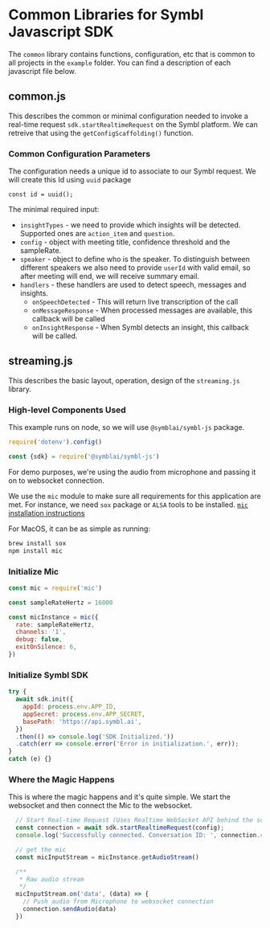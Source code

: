 # Common Libraries for Symbl Javascript SDK

The `common` library contains functions, configuration, etc that is common to all projects in the `example` folder. You can find a description of each javascript file below.

## common.js

This describes the common or minimal configuration needed to invoke a real-time request `sdk.startRealtimeRequest` on the Symbl platform. We can retreive that using the `getConfigScaffolding()` function.

### Common Configuration Parameters

The configuration needs a unique id to associate to our Symbl request. We will create this Id using `uuid` package

`const id = uuid();`

The minimal required input:

- `insightTypes` - we need to provide which insights will be detected. Supported ones are `action_item` and `question`.
- `config` - object with meeting title, confidence threshold and the sampleRate.
- `speaker` - object to define who is the speaker. To distinguish between different speakers we also need to provide `userId` with valid email, so after meeting will end, we will receive summary email.
- `handlers` - these handlers are used to detect speech, messages and insights.
  - `onSpeechDetected` - This will return live transcription of the call
  - `onMessageResponse` - When processed messages are available, this callback will be called
  - `onInsightResponse` - When Symbl detects an insight, this callback will be called.

## streaming.js

This describes the basic layout, operation, design of the `streaming.js` library.

### High-level Components Used

This example runs on node, so we will use `@symblai/symbl-js` package.

```javascript
require('dotenv').config()

const {sdk} = require('@symblai/symbl-js')
```

For demo purposes, we're using the audio from microphone and passing it on to websocket connection.

We use the `mic` module to make sure all requirements for this application are met. For instance, we need `sox` package or `ALSA` tools to be installed. [`mic` installation instructions](https://www.npmjs.com/package/mic#installation)

For MacOS, it can be as simple as running:

```bash
brew install sox
npm install mic
```

### Initialize Mic

```javascript
const mic = require('mic')

const sampleRateHertz = 16000

const micInstance = mic({
  rate: sampleRateHertz,
  channels: '1',
  debug: false,
  exitOnSilence: 6,
})
```

### Initialize Symbl SDK

```javascript
try {
  await sdk.init({
    appId: process.env.APP_ID,
    appSecret: process.env.APP_SECRET,
    basePath: 'https://api.symbl.ai',
  })
  .then(() => console.log('SDK Initialized.'))
  .catch(err => console.error('Error in initialization.', err));
}
catch (e) {}
```

### Where the Magic Happens

This is where the magic happens and it's quite simple. We start the websocket and then connect the Mic to the websocket.

```javascript
  // Start Real-time Request (Uses Realtime WebSocket API behind the scenes)
  const connection = await sdk.startRealtimeRequest(config);
  console.log('Successfully connected. Conversation ID: ', connection.conversationId);

  // get the mic
  const micInputStream = micInstance.getAudioStream()

  /**
   * Raw audio stream
   */
  micInputStream.on('data', (data) => {
    // Push audio from Microphone to websocket connection
    connection.sendAudio(data)
  })
```
